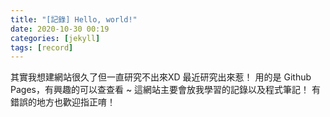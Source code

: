 ```yaml
---
title: "[記錄] Hello, world!"
date: 2020-10-30 00:19
categories: [jekyll]
tags: [record]
---
```

其實我想建網站很久了但一直研究不出來XD
最近研究出來惹！
用的是 Github Pages，有興趣的可以查查看 ~
這網站主要會放我學習的記錄以及程式筆記！
有錯誤的地方也歡迎指正唷！
